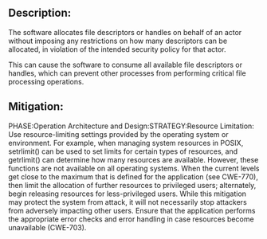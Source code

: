 ## Description:

The software allocates file descriptors or handles on behalf of an actor without imposing any restrictions on how many descriptors can be allocated, in violation of the intended security policy for that actor.

This can cause the software to consume all available file descriptors or handles, which can prevent other processes from performing critical file processing operations.

## Mitigation:


PHASE:Operation Architecture and Design:STRATEGY:Resource Limitation:
Use resource-limiting settings provided by the operating system or environment. For example, when managing system resources in POSIX, setrlimit() can be used to set limits for certain types of resources, and getrlimit() can determine how many resources are available. However, these functions are not available on all operating systems. When the current levels get close to the maximum that is defined for the application (see CWE-770), then limit the allocation of further resources to privileged users; alternately, begin releasing resources for less-privileged users. While this mitigation may protect the system from attack, it will not necessarily stop attackers from adversely impacting other users. Ensure that the application performs the appropriate error checks and error handling in case resources become unavailable (CWE-703).

